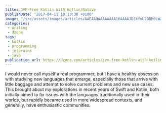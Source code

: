 ```yaml
---
title: JVM-Free Kotlin With Kotlin/Native
publishDate: '2017-04-11 10:13:30 +0100'
image: "/src/assets/images/articles/AAEAAQAAAAAAAA16AAAAJDZkYmU2ODM0LWZiZWQtNDc5NS1hMTYxLWM3MTM2ZjBmODI5NQ.jpg"
categories:
 - writing
 - dzone
tags:
 - kotlin
 - programming
 - jetbrains
 - java
publication_url: https://dzone.com/articles/jvm-free-kotlin-with-kotlinnative
---
```


I would never call myself a real programmer, but I have a healthy obsession with studying new languages that emerge, especially those that arrive with little baggage and attempt to solve current problems and new use cases. This brought about my explorations in recent years of Swift and Kotlin, both initially aimed to fix issues with the languages traditionally used in their worlds, but rapidly became used in more widespread contexts, and generally, have enthusiastic communities.
